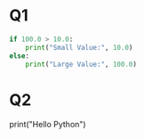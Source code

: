# Q1


```python
if 100.0 > 10.0:
    print("Small Value:", 10.0)
else:
    print("Large Value:", 100.0)
```

# Q2

print("Hello Python")
